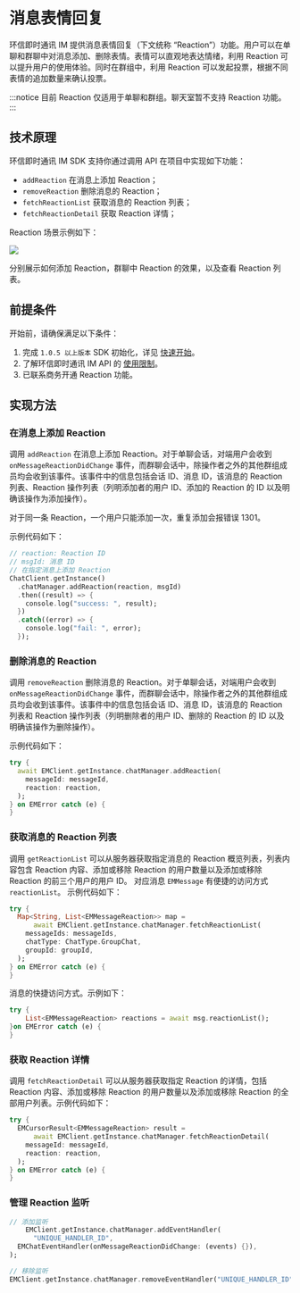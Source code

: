 # 消息表情回复

<Toc />

环信即时通讯 IM 提供消息表情回复（下文统称 “Reaction”）功能。用户可以在单聊和群聊中对消息添加、删除表情。表情可以直观地表达情绪，利用 Reaction 可以提升用户的使用体验。同时在群组中，利用 Reaction 可以发起投票，根据不同表情的追加数量来确认投票。

:::notice
目前 Reaction 仅适用于单聊和群组。聊天室暂不支持 Reaction 功能。
:::

## 技术原理

环信即时通讯 IM SDK 支持你通过调用 API 在项目中实现如下功能：

- `addReaction` 在消息上添加 Reaction；
- `removeReaction` 删除消息的 Reaction；
- `fetchReactionList` 获取消息的 Reaction 列表；
- `fetchReactionDetail` 获取 Reaction 详情；

Reaction 场景示例如下：

![](/images/ios/reactions.png)

分别展示如何添加 Reaction，群聊中 Reaction 的效果，以及查看 Reaction 列表。

## 前提条件

开始前，请确保满足以下条件：

1. 完成 `1.0.5 以上版本` SDK 初始化，详见 [快速开始](quickstart.html)。
2. 了解环信即时通讯 IM API 的 [使用限制](/product/limitation.html)。
3. 已联系商务开通 Reaction 功能。

## 实现方法

### 在消息上添加 Reaction

调用 `addReaction` 在消息上添加 Reaction。对于单聊会话，对端用户会收到 `onMessageReactionDidChange` 事件，而群聊会话中，除操作者之外的其他群组成员均会收到该事件。该事件中的信息包括会话 ID、消息 ID，该消息的 Reaction 列表、Reaction 操作列表（列明添加者的用户 ID、添加的 Reaction 的 ID 以及明确该操作为添加操作）。

对于同一条 Reaction，一个用户只能添加一次，重复添加会报错误 1301。

示例代码如下：

```dart
// reaction: Reaction ID
// msgId: 消息 ID
// 在指定消息上添加 Reaction
ChatClient.getInstance()
  .chatManager.addReaction(reaction, msgId)
  .then((result) => {
    console.log("success: ", result);
  })
  .catch((error) => {
    console.log("fail: ", error);
  });
```

### 删除消息的 Reaction

调用 `removeReaction` 删除消息的 Reaction。对于单聊会话，对端用户会收到 `onMessageReactionDidChange` 事件，而群聊会话中，除操作者之外的其他群组成员均会收到该事件。该事件中的信息包括会话 ID、消息 ID，该消息的 Reaction 列表和 Reaction 操作列表（列明删除者的用户 ID、删除的 Reaction 的 ID 以及明确该操作为删除操作）。

示例代码如下：

```dart
try {
  await EMClient.getInstance.chatManager.addReaction(
    messageId: messageId,
    reaction: reaction,
  );
} on EMError catch (e) {
}
```

### 获取消息的 Reaction 列表

调用 `getReactionList` 可以从服务器获取指定消息的 Reaction 概览列表，列表内容包含 Reaction 内容、添加或移除 Reaction 的用户数量以及添加或移除 Reaction 的前三个用户的用户 ID。
对应消息 `EMMessage` 有便捷的访问方式 `reactionList`。
示例代码如下：

```dart
try {
  Map<String, List<EMMessageReaction>> map =
      await EMClient.getInstance.chatManager.fetchReactionList(
    messageIds: messageIds,
    chatType: ChatType.GroupChat,
    groupId: groupId,
  );
} on EMError catch (e) {
}
```

消息的快捷访问方式。示例如下：

```dart
try {
    List<EMMessageReaction> reactions = await msg.reactionList();
}on EMError catch (e) {
}
```

### 获取 Reaction 详情

调用 `fetchReactionDetail` 可以从服务器获取指定 Reaction 的详情，包括 Reaction 内容、添加或移除 Reaction 的用户数量以及添加或移除 Reaction 的全部用户列表。示例代码如下：

```dart
try {
  EMCursorResult<EMMessageReaction> result =
      await EMClient.getInstance.chatManager.fetchReactionDetail(
    messageId: messageId,
    reaction: reaction,
  );
} on EMError catch (e) {
}
```

### 管理 Reaction 监听

```dart
// 添加监听
    EMClient.getInstance.chatManager.addEventHandler(
      "UNIQUE_HANDLER_ID",
  EMChatEventHandler(onMessageReactionDidChange: (events) {}),
);

// 移除监听
EMClient.getInstance.chatManager.removeEventHandler("UNIQUE_HANDLER_ID");
```